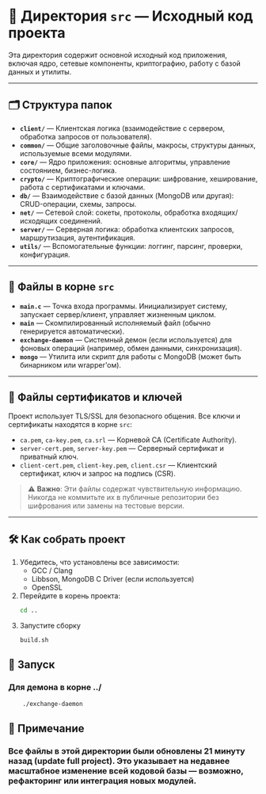 # 📁 Директория `src` — Исходный код проекта

Эта директория содержит основной исходный код приложения, включая ядро, сетевые компоненты, криптографию, работу с базой данных и утилиты.

---

## 🗂️ Структура папок

- **`client/`** — Клиентская логика (взаимодействие с сервером, обработка запросов от пользователя).
- **`common/`** — Общие заголовочные файлы, макросы, структуры данных, используемые всеми модулями.
- **`core/`** — Ядро приложения: основные алгоритмы, управление состоянием, бизнес-логика.
- **`crypto/`** — Криптографические операции: шифрование, хеширование, работа с сертификатами и ключами.
- **`db/`** — Взаимодействие с базой данных (MongoDB или другая): CRUD-операции, схемы, запросы.
- **`net/`** — Сетевой слой: сокеты, протоколы, обработка входящих/исходящих соединений.
- **`server/`** — Серверная логика: обработка клиентских запросов, маршрутизация, аутентификация.
- **`utils/`** — Вспомогательные функции: логгинг, парсинг, проверки, конфигурация.

---

## 📄 Файлы в корне `src`

- **`main.c`** — Точка входа программы. Инициализирует систему, запускает сервер/клиент, управляет жизненным циклом.
- **`main`** — Скомпилированный исполняемый файл (обычно генерируется автоматически).
- **`exchange-daemon`** — Системный демон (если используется) для фоновых операций (например, обмен данными, синхронизация).
- **`mongo`** — Утилита или скрипт для работы с MongoDB (может быть бинарником или wrapper’ом).

---

## 🔐 Файлы сертификатов и ключей

Проект использует TLS/SSL для безопасного общения. Все ключи и сертификаты находятся в корне `src`:

- `ca.pem`, `ca-key.pem`, `ca.srl` — Корневой CA (Certificate Authority).
- `server-cert.pem`, `server-key.pem` — Серверный сертификат и приватный ключ.
- `client-cert.pem`, `client-key.pem`, `client.csr` — Клиентский сертификат, ключ и запрос на подпись (CSR).

> ⚠️ **Важно**: Эти файлы содержат чувствительную информацию. Никогда не коммитьте их в публичные репозитории без шифрования или замены на тестовые версии.

---

## 🛠️ Как собрать проект

1. Убедитесь, что установлены все зависимости:
   - GCC / Clang
   - Libbson, MongoDB C Driver (если используется)
   - OpenSSL
2. Перейдите в корень проекта:
   ```bash
   cd ..
3. Запустите сборку
    ```bash
    build.sh
## 🧪 Запуск

### Для демона в корне ../
```bash
    ./exchange-daemon 
```
## 📝 Примечание

### Все файлы в этой директории были обновлены 21 минуту назад (update full project). Это указывает на недавнее масштабное изменение всей кодовой базы — возможно, рефакторинг или интеграция новых модулей.